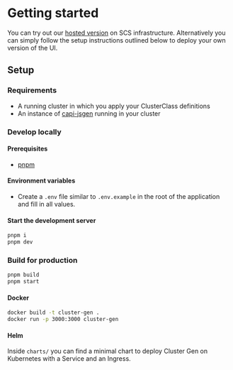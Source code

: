 # Getting started

You can try out our [hosted version](https://cluster-gen.moin.k8s.scs.community) on SCS infrastructure.
Alternatively you can simply follow the setup instructions outlined below to deploy your own version of the UI.

## Setup

### Requirements

- A running cluster in which you apply your ClusterClass definitions
- An instance of [capi-jsgen](https://github.com/SovereignCloudStack/capi-jsgen) running in your cluster

### Develop locally

#### Prerequisites

- [pnpm](https://pnpm.io/installation)

#### Environment variables

- Create a `.env` file similar to `.env.example` in the root of the application and fill in all values.

#### Start the development server

```bash
pnpm i
pnpm dev
```

### Build for production

```bash
pnpm build
pnpm start
```

#### Docker

```bash
docker build -t cluster-gen .
docker run -p 3000:3000 cluster-gen
```

#### Helm

Inside `charts/` you can find a minimal chart to deploy Cluster Gen on Kubernetes with a Service and an Ingress.
